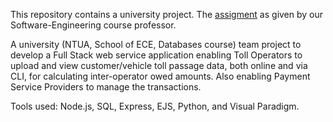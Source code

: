 This repository contains a university project. The [assigment](https://github.com/leftkarak/INTERPASS-Software-Engineering-Assignment-2021/tree/main/Assigment) as given by our Software-Engineering course professor.

A university (NTUA, School of ECE, Databases course) team project to develop a Full Stack web service application enabling Toll Operators to upload and view customer/vehicle toll passage data, both online and via CLI, for calculating inter-operator owed amounts. Also enabling Payment Service Providers to manage the transactions. 

Tools used: Node.js, SQL, Express, EJS, Python, and Visual Paradigm. 
